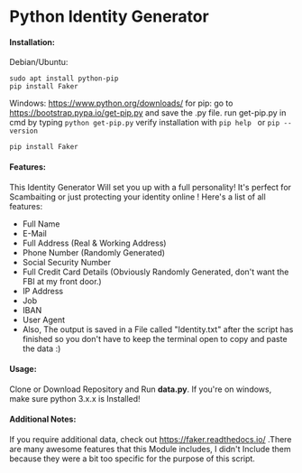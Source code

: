 # Python Identity Generator

#### Installation:
Debian/Ubuntu:
```
sudo apt install python-pip
pip install Faker
```
Windows:
https://www.python.org/downloads/
for pip: 
go to https://bootstrap.pypa.io/get-pip.py and save the .py file.
run get-pip.py in cmd by typing ```python get-pip.py```
verify installation with ```pip help ``` or ```pip --version ```
```
pip install Faker
```

#### Features:

This Identity Generator Will set you up with a full personality! It's perfect for Scambaiting or just protecting your identity online ! Here's a list of all features:

- Full Name
- E-Mail
- Full Address (Real & Working Address)
- Phone Number (Randomly Generated)
- Social Security Number
- Full Credit Card Details (Obviously Randomly Generated, don't want the FBI at my front door.)
- IP Address
- Job
- IBAN
- User Agent
- Also, The output is saved in a File called "Identity.txt" after the script has finished so you don't have to keep the terminal open to copy and paste the data :)

#### Usage:

Clone or Download Repository and Run **data.py**. If you're on windows, make sure python 3.x.x is Installed!

#### Additional Notes:

If you require additional data, check out https://faker.readthedocs.io/ .There are many awesome features that this Module includes, I didn't Include them because they were a bit too specific for the purpose of this script. 
